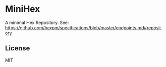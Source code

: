 # MiniHex

A minimal Hex Repository. See: https://github.com/hexpm/specifications/blob/master/endpoints.md#repository

## License

MIT
